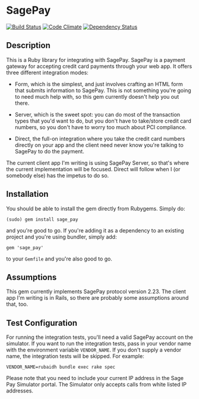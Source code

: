 # SagePay

[![Build Status](https://secure.travis-ci.org/mathie/sage_pay.png?branch=master)](http://travis-ci.org/mathie/sage_pay)
[![Code Climate](https://codeclimate.com/badge.png)](https://codeclimate.com/github/mathie/sage_pay)
[![Dependency Status](https://gemnasium.com/mathie/sage_pay.png)](https://gemnasium.com/mathie/sage_pay)
## Description

This is a Ruby library for integrating with SagePay. SagePay is a payment
gateway for accepting credit card payments through your web app. It offers
three different integration modes:

* Form, which is the simplest, and just involves crafting an HTML form that
  submits information to SagePay. This is not something you're going to need
  much help with, so this gem currently doesn't help you out there.

* Server, which is the sweet spot: you can do most of the transaction types
  that you'd want to do, but you don't have to take/store credit card numbers,
  so you don't have to worry too much about PCI compliance.

* Direct, the full-on integration where you take the credit card numbers
  directly on your app and the client need never know you're talking to
  SagePay to do the payment.

The current client app I'm writing is using SagePay Server, so that's where
the current implementation will be focused. Direct will follow when I (or
somebody else) has the impetus to do so.

## Installation

You should be able to install the gem directly from Rubygems. Simply do:

    (sudo) gem install sage_pay

and you're good to go. If you're adding it as a dependency to an existing
project and you're using bundler, simply add:

    gem 'sage_pay'

to your `Gemfile` and you're also good to go.

## Assumptions

This gem currently implements SagePay protocol version 2.23. The client app
I'm writing is in Rails, so there are probably some assumptions around that,
too.

## Test Configuration

For running the integration tests, you'll need a valid SagePay account on the
simulator. If you want to run the integration tests, pass in your vendor name
with the environment variable `VENDOR_NAME`. If you don't supply a vendor name,
the integration tests will be skipped. For example:

    VENDOR_NAME=rubaidh bundle exec rake spec

Please note that you need to include your current IP address in the Sage Pay
Simulator portal.  The Simulator only accepts calls from white listed IP
addresses.
